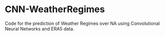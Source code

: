 # CNN-WeatherRegimes

Code for the prediction of Weather Regimes over NA using Convolutional Neural Networks and ERA5 data.
